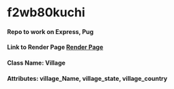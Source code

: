 # f2wb80kuchi

#### Repo to work on Express, Pug 

#### Link to Render Page [Render Page](https://f2wb80kuchi.onrender.com/)

#### Class Name: Village
#### Attributes: village_Name, village_state, village_country
